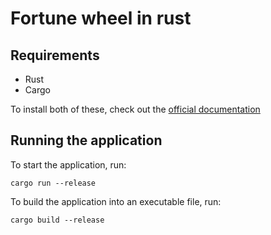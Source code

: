 # Fortune wheel in rust

## Requirements

-   Rust
-   Cargo

To install both of these, check out the [official documentation](https://www.rust-lang.org/tools/install)

## Running the application

To start the application, run:

```cargo
cargo run --release
```

To build the application into an executable file, run:

```cargo
cargo build --release
```
